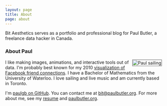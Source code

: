 ```yaml
---
layout: page
title: About
page: about
---
```

Bit Aesthetics serves as a portfolio and professional blog for Paul Butler, a freelance data hacker in Canada.

### About Paul

<img src="/images/sailing_small.jpg" alt="Paul sailing" style="float: right; padding: 1px; margin-left: 10px; border: 1px solid #555;" />

I like making images, animations, and interactive tools out of data. I'm probably best known for my 2010 [visualization of Facebook friend connections](http://fbmap.bitaesthetics.com). I have a Bachelor of Mathematics from the University of Waterloo. I love sailing and live music and am currently based in Toronto.

I'm [paulgb on GitHub](https://github.com/paulgb). You can contact me at [bit@paulbutler.org](mailto:bit@paulbutler.org). For more about me, see my [resume](http://resume.paulbutler.org) and [paulbutler.org](http://paulbutler.org/).

